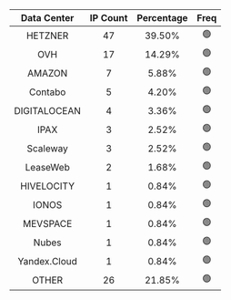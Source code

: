| Data Center | IP Count | Percentage | Freq |
|:------------:|:--------:|:-----------:|:-----:|
| HETZNER | 47 | 39.50% | 🟢 |
| OVH | 17 | 14.29% | 🟢 |
| AMAZON | 7 | 5.88% | 🟢 |
| Contabo | 5 | 4.20% | 🟢 |
| DIGITALOCEAN | 4 | 3.36% | 🟢 |
| IPAX | 3 | 2.52% | 🟢 |
| Scaleway | 3 | 2.52% | 🟢 |
| LeaseWeb | 2 | 1.68% | 🟢 |
| HIVELOCITY | 1 | 0.84% | 🟢 |
| IONOS | 1 | 0.84% | 🟢 |
| MEVSPACE | 1 | 0.84% | 🟢 |
| Nubes | 1 | 0.84% | 🟢 |
| Yandex.Cloud | 1 | 0.84% | 🟢 |
| OTHER | 26 | 21.85% | 🟢 |